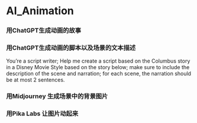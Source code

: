 # AI_Animation
### 用ChatGPT生成动画的故事

### 用ChatGPT生成动画的脚本以及场景的文本描述
You’re a script writer; Help me create a script based on the Columbus story in a Disney Movie Style based on the story below; make sure to include the description of the scene and narration; for each scene, the narration should be at most 2 sentences.

### 用Midjourney 生成场景中的背景图片

### 用Pika Labs 让图片动起来
